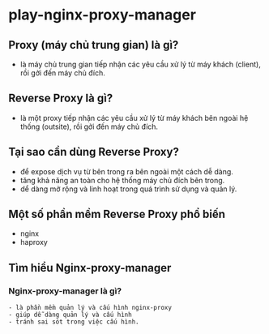 # play-nginx-proxy-manager
## Proxy (máy chủ trung gian) là gì?
   - là máy chủ trung gian tiếp nhận các yêu cầu xử lý từ máy khách (client), rồi gởi đến máy chủ đích.

## Reverse Proxy là gì?
   - là một proxy tiếp nhận các yêu cầu xử lý từ máy khách bên ngoài hệ thống (outsite), rồi gởi đến máy chủ đích.

## Tại sao cần dùng Reverse Proxy?
   - để expose dịch vụ từ bên trong ra bên ngoài một cách dễ dàng.
   - tăng khả năng an toàn cho hệ thống máy chủ đích bên trong.
   - dể dàng mở rộng và linh hoạt trong quá trình sử dụng và quản lý.

## Một số phần mềm Reverse Proxy phổ biến
   - nginx
   - haproxy

## Tìm hiểu Nginx-proxy-manager
### Nginx-proxy-manager là gì?
    - là phần mềm quản lý và cấu hình nginx-proxy
    - giúp dễ dàng quản lý và cấu hình
    - tránh sai sót trong việc cấu hình.


